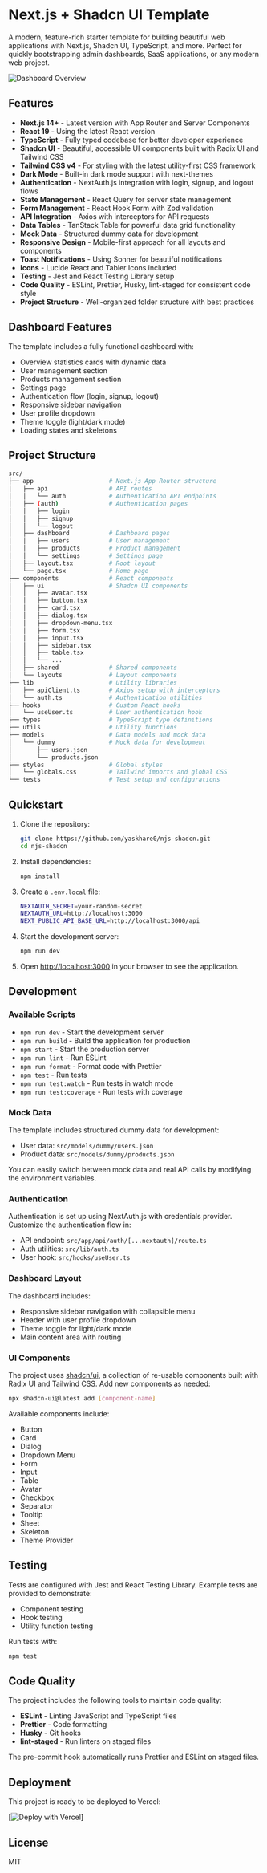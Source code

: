 # Next.js + Shadcn UI Template

A modern, feature-rich starter template for building beautiful web applications with Next.js, Shadcn UI, TypeScript, and more. Perfect for quickly bootstrapping admin dashboards, SaaS applications, or any modern web project.

![Dashboard Overview](./public/dashboard-screenshot.png)

## Features

- **Next.js 14+** - Latest version with App Router and Server Components
- **React 19** - Using the latest React version
- **TypeScript** - Fully typed codebase for better developer experience
- **Shadcn UI** - Beautiful, accessible UI components built with Radix UI and Tailwind CSS
- **Tailwind CSS v4** - For styling with the latest utility-first CSS framework
- **Dark Mode** - Built-in dark mode support with next-themes
- **Authentication** - NextAuth.js integration with login, signup, and logout flows
- **State Management** - React Query for server state management
- **Form Management** - React Hook Form with Zod validation
- **API Integration** - Axios with interceptors for API requests
- **Data Tables** - TanStack Table for powerful data grid functionality
- **Mock Data** - Structured dummy data for development
- **Responsive Design** - Mobile-first approach for all layouts and components
- **Toast Notifications** - Using Sonner for beautiful notifications
- **Icons** - Lucide React and Tabler Icons included
- **Testing** - Jest and React Testing Library setup
- **Code Quality** - ESLint, Prettier, Husky, lint-staged for consistent code style
- **Project Structure** - Well-organized folder structure with best practices

## Dashboard Features

The template includes a fully functional dashboard with:

- Overview statistics cards with dynamic data
- User management section
- Products management section
- Settings page
- Authentication flow (login, signup, logout)
- Responsive sidebar navigation
- User profile dropdown
- Theme toggle (light/dark mode)
- Loading states and skeletons

## Project Structure

```bash
src/
├── app                     # Next.js App Router structure
│   ├── api                 # API routes
│   │   └── auth            # Authentication API endpoints
│   ├── (auth)              # Authentication pages
│   │   ├── login
│   │   ├── signup
│   │   └── logout
│   ├── dashboard           # Dashboard pages
│   │   ├── users           # User management
│   │   ├── products        # Product management
│   │   └── settings        # Settings page
│   ├── layout.tsx          # Root layout
│   └── page.tsx            # Home page
├── components              # React components
│   ├── ui                  # Shadcn UI components
│   │   ├── avatar.tsx
│   │   ├── button.tsx
│   │   ├── card.tsx
│   │   ├── dialog.tsx
│   │   ├── dropdown-menu.tsx
│   │   ├── form.tsx
│   │   ├── input.tsx
│   │   ├── sidebar.tsx
│   │   ├── table.tsx
│   │   └── ...
│   ├── shared              # Shared components
│   └── layouts             # Layout components
├── lib                     # Utility libraries
│   ├── apiClient.ts        # Axios setup with interceptors
│   └── auth.ts             # Authentication utilities
├── hooks                   # Custom React hooks
│   └── useUser.ts          # User authentication hook
├── types                   # TypeScript type definitions
├── utils                   # Utility functions
├── models                  # Data models and mock data
│   └── dummy               # Mock data for development
│       ├── users.json
│       └── products.json
├── styles                  # Global styles
│   └── globals.css         # Tailwind imports and global CSS
└── tests                   # Test setup and configurations
```

## Quickstart

1. Clone the repository:

   ```bash
   git clone https://github.com/yaskhare0/njs-shadcn.git
   cd njs-shadcn
   ```

2. Install dependencies:

   ```bash
   npm install
   ```

3. Create a `.env.local` file:

   ```bash
   NEXTAUTH_SECRET=your-random-secret
   NEXTAUTH_URL=http://localhost:3000
   NEXT_PUBLIC_API_BASE_URL=http://localhost:3000/api
   ```

4. Start the development server:

   ```bash
   npm run dev
   ```

5. Open [http://localhost:3000](http://localhost:3000) in your browser to see the application.

## Development

### Available Scripts

- `npm run dev` - Start the development server
- `npm run build` - Build the application for production
- `npm start` - Start the production server
- `npm run lint` - Run ESLint
- `npm run format` - Format code with Prettier
- `npm test` - Run tests
- `npm run test:watch` - Run tests in watch mode
- `npm run test:coverage` - Run tests with coverage

### Mock Data

The template includes structured dummy data for development:

- User data: `src/models/dummy/users.json`
- Product data: `src/models/dummy/products.json`

You can easily switch between mock data and real API calls by modifying the environment variables.

### Authentication

Authentication is set up using NextAuth.js with credentials provider. Customize the authentication flow in:

- API endpoint: `src/app/api/auth/[...nextauth]/route.ts`
- Auth utilities: `src/lib/auth.ts`
- User hook: `src/hooks/useUser.ts`

### Dashboard Layout

The dashboard includes:

- Responsive sidebar navigation with collapsible menu
- Header with user profile dropdown
- Theme toggle for light/dark mode
- Main content area with routing

### UI Components

The project uses [shadcn/ui](https://ui.shadcn.com/), a collection of re-usable components built with Radix UI and Tailwind CSS. Add new components as needed:

```bash
npx shadcn-ui@latest add [component-name]
```

Available components include:

- Button
- Card
- Dialog
- Dropdown Menu
- Form
- Input
- Table
- Avatar
- Checkbox
- Separator
- Tooltip
- Sheet
- Skeleton
- Theme Provider

## Testing

Tests are configured with Jest and React Testing Library. Example tests are provided to demonstrate:

- Component testing
- Hook testing
- Utility function testing

Run tests with:

```bash
npm test
```

## Code Quality

The project includes the following tools to maintain code quality:

- **ESLint** - Linting JavaScript and TypeScript files
- **Prettier** - Code formatting
- **Husky** - Git hooks
- **lint-staged** - Run linters on staged files

The pre-commit hook automatically runs Prettier and ESLint on staged files.

## Deployment

This project is ready to be deployed to Vercel:

[![Deploy with Vercel](https://vercel.com/button)]

## License

MIT
